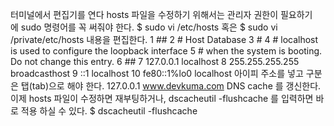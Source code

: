 터미널에서 편집기를 연다
hosts 파일을 수정하기 위해서는 관리자 권한이 필요하기에 sudo 명령어를 꼭 써줘야 한다.
$ sudo vi /etc/hosts
혹은
$ sudo vi /private/etc/hosts 
내용을 편집한다.
  1 ##
  2 # Host Database
  3 #
  4 # localhost is used to configure the loopback interface
  5 # when the system is booting.  Do not change this entry.
  6 ##
  7 127.0.0.1   localhost
  8 255.255.255.255 broadcasthost
  9 ::1             localhost
 10 fe80::1%lo0 localhost
아이피 주소를 넣고 구분은 탭(tab)으로 해야 한다.
127.0.0.1    www.devkuma.com
DNS cache 를 갱신한다.
이제 hosts 파일이 수정하면 재부팅하거나, dscacheutil -flushcache 를 입력하면 바로 적용 하실 수 있다.
$ dscacheutil -flushcache

